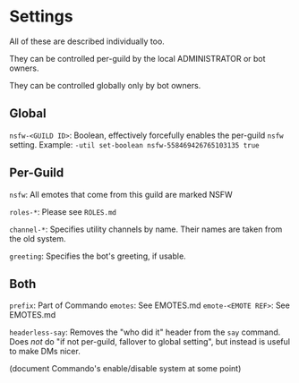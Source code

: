 # Settings

All of these are described individually too.

They can be controlled per-guild by the local ADMINISTRATOR or bot owners.

They can be controlled globally only by bot owners.

## Global

`nsfw-<GUILD ID>`: Boolean, effectively forcefully enables the per-guild `nsfw` setting.
Example: `-util set-boolean nsfw-558469426765103135 true`

## Per-Guild

`nsfw`: All emotes that come from this guild are marked NSFW

`roles-*`: Please see `ROLES.md`

`channel-*`: Specifies utility channels by name. Their names are taken from the old system.

`greeting`: Specifies the bot's greeting, if usable.

## Both

`prefix`: Part of Commando
`emotes`: See EMOTES.md
`emote-<EMOTE REF>`: See EMOTES.md

`headerless-say`: Removes the "who did it" header from the `say` command.
 Does *not* do "if not per-guild, fallover to global setting", but instead is useful to make DMs nicer.

(document Commando's enable/disable system at some point)
